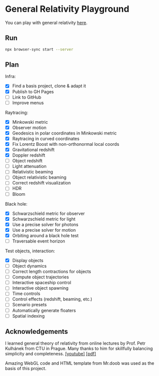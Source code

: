 # General Relativity Playground

You can play with general relativity [here](https://potocpav.github.io/general-relativity/).

## Run

```sh
npx browser-sync start --server
```

## Plan

Infra:

- [x] Find a basis project, clone & adapt it
- [x] Publish to GH Pages
- [ ] Link to GitHub
- [ ] Improve menus

Raytracing:

- [x] Minkowski metric
- [x] Observer motion
- [x] Geodesics in polar coordinates in Minkowski metric
- [x] Raytracing in curved coordinates
- [x] Fix Lorentz Boost with non-orthonormal local coords
- [x] Gravitational redshift
- [x] Doppler redshift
- [ ] Object redshift
- [ ] Light attenuation
- [ ] Relativistic beaming
- [ ] Object relativistic beaming
- [ ] Correct redshift visualization
- [ ] HDR
- [ ] Bloom

Black hole:

- [x] Schwarzschield metric for observer
- [x] Schwarzschield metric for light
- [x] Use a precise solver for photons
- [x] Use a precise solver for motion
- [x] Orbiting around a black hole test
- [ ] Traversable event horizon

Test objects, interaction:

- [x] Display objects
- [ ] Object dynamics
- [ ] Correct length contractions for objects
- [ ] Compute object trajectories
- [ ] Interactive spaceship control
- [ ] Interactive object spawning
- [ ] Time controls
- [ ] Control effects (redshift, beaming, etc.)
- [ ] Scenario presets
- [ ] Automatically generate floaters
- [ ] Spatial indexing

## Acknowledgements

I learned general theory of relativity from online lectures by Prof. Petr Kulhánek from CTU in Prague. Many thanks to him for skillfully balancing simplicity and completeness. [[youtube]](https://www.youtube.com/playlist?list=PLYYRBJzen2aCH6Mipd2zGG01MRVQZQ_V2) [[pdf]](http://www.aldebaran.cz/studium/otr.pdf)

Amazing WebGL code and HTML template from Mr.doob was used as the basis of this project.
